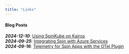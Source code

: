 ```yaml
---
title: "Links"
---
```


#### Blog Posts
**_2024-12-10_**: [Using SpinKube on Kairos](https://www.fermyon.com/blog/spinkube-on-kairos)<br>
**_2024-09-25_**: [Integrating Spin with Azure Services](https://www.fermyon.com/blog/using-azure-and-spin)<br>
**_2024-09-16_**: [Telemetry for Spin Apps with the OTel Plugin](https://www.fermyon.com/blog/otel-plugin)<br>